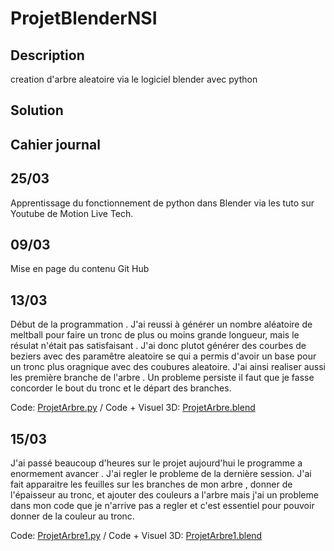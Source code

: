 # ProjetBlenderNSI

## Description

creation d'arbre aleatoire via le logiciel blender avec python

## Solution



## Cahier journal

## 25/03

Apprentissage du fonctionnement de python dans Blender via les tuto sur Youtube de Motion Live Tech.

## 09/03

Mise en page du contenu Git Hub

## 13/03

Début de la programmation . J'ai reussi à générer un nombre aléatoire de meltball pour faire un tronc de plus ou moins grande longueur,
mais le résulat n'était pas satisfaisant .
J'ai donc plutot générer des courbes de beziers avec des paramêtre aleatoire se qui a permis d'avoir un base pour un tronc plus oragnique avec des coubures aleatoire.
J'ai ainsi realiser aussi les première branche de l'arbre . Un probleme persiste il faut que je fasse concorder le bout du tronc et le départ des branches.

Code: [ProjetArbre.py](ProjetArbre.py) / Code + Visuel 3D: [ProjetArbre.blend](ProjetArbre.blend)

## 15/03
J'ai passé beaucoup d'heures sur le projet aujourd'hui le programme a enormement avancer . J'ai regler le probleme de la dernière session. J'ai fait apparaitre les feuilles sur les branches de mon arbre , donner de l'épaisseur au tronc, et ajouter des couleurs a l'arbre mais j'ai un probleme dans mon code que je n'arrive pas a regler et c'est essentiel pour pouvoir donner de la couleur au tronc.

Code: [ProjetArbre1.py](ProjetArbre1.py) / Code + Visuel 3D: [ProjetArbre1.blend](ProjetArbre1.blend)
